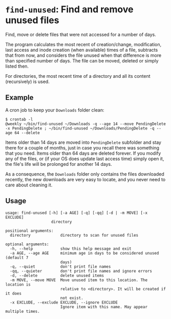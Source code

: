# `find-unused`: Find and remove unused files

Find, move or delete files that were not accessed for a number of days.

The program calculates the most recent of creation/change, modification, last access and inode creation (when available) times of a file, subtracts that from now, and considers the file unused when that difference is more than specified number of days. The file can be moved, deleted or simply listed then.

For directories, the most recent time of a directory and all its content (recursively) is used.

## Example

A cron job to keep your `Downloads` folder clean:

    $ crontab -l
    @weekly ~/bin/find-unused ~/Downloads -q --age 14 --move PendingDelete -x PendingDelete ; ~/bin/find-unused ~/Downloads/PendingDelete -q --age 64 --delete

Items older than 14 days are moved into `PendingDelete` subfolder and stay there for a couple of months, just in case you recall there was something that you need. Items older than 64 days are deleted forever. If you modify any of the files, or (if your OS does update last access time) simply open it, the file's life will be prolonged for another 14 days.

As a consequence, the `Downloads` folder only contains the files downloaded recently, the new downloads are very easy to locate, and you never need to care about cleaning it.

## Usage

    usage: find-unused [-h] [-a AGE] [-q] [-qq] [-d | -m MOVE] [-x EXCLUDE]
                        directory

    positional arguments:
      directory             directory to scan for unused files

    optional arguments:
      -h, --help            show this help message and exit
      -a AGE, --age AGE     minimum age in days to be considered unused (default 7
                            days)
      -q, --quiet           don't print file names
      -qq, --quieter        don't print file names and ignore errors
      -d, --delete          delete unused items
      -m MOVE, --move MOVE  Move unused item to this location. The location is
                            relative to <directory>. It will be created if it does
                            not exist.
      -x EXCLUDE, --exclude EXCLUDE, --ignore EXCLUDE
                            Ignore item with this name. May appear multiple times.

